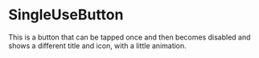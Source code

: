 #  SingleUseButton

This is a button that can be tapped once and then becomes disabled and shows a different title and icon, with a little animation.

